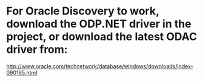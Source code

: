 # For Oracle Discovery to work, download the ODP.NET driver in the project, or download the latest ODAC driver from: 
http://www.oracle.com/technetwork/database/windows/downloads/index-090165.html 
